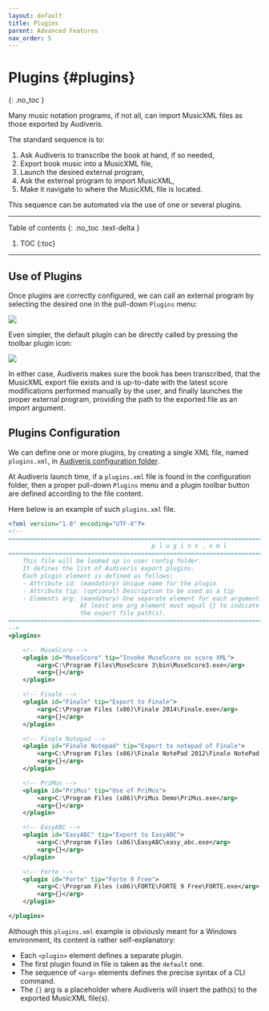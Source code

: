 ```yaml
---
layout: default
title: Plugins
parent: Advanced Features
nav_order: 5
---
```

# Plugins {#plugins}
{: .no_toc }

Many music notation programs, if not all, can import MusicXML files as those exported by Audiveris.

The standard sequence is to:
1. Ask Audiveris to transcribe the book at hand, if so needed,
2. Export book music into a MusicXML file,
3. Launch the desired external program,
4. Ask the external program to import MusicXML,
5. Make it navigate to where the MusicXML file is located.

This sequence can be automated via the use of one or several plugins.

---
Table of contents
{: .no_toc .text-delta }

1. TOC
{:toc}
---

## Use of Plugins

Once plugins are correctly configured, we can call an external program by selecting the desired one
in the pull-down `Plugins` menu:

![](../assets/images/plugins_menu_finale.png)

Even simpler, the default plugin can be directly called by pressing the toolbar plugin icon:

![](../assets/images/plugin_icon.png)

In either case, Audiveris makes sure the book has been transcribed, that the MusicXML export file
exists and is up-to-date with the latest score modifications performed manually by the user,
and finally launches the proper external program,
providing the path to the exported file as an import argument.

## Plugins Configuration

We can define one or more plugins, by creating a single XML file, named `plugins.xml`,
in [Audiveris configuration folder](../folders/essential.md#config-folder).

At Audiveris launch time, if a `plugins.xml` file is found in the configuration folder, then a
proper pull-down `Plugins` menu and a plugin toolbar button are defined according to the file content.

Here below is an example of such `plugins.xml` file.

```xml
<?xml version="1.0" encoding="UTF-8"?>
<!--
====================================================================================================
                                        p l u g i n s . x m l
====================================================================================================
    This file will be looked up in user config folder.
    It defines the list of Audiveris export plugins.
    Each plugin element is defined as follows:
    - Attribute id: (mandatory) Unique name for the plugin
    - Attribute tip: (optional) Description to be used as a tip
    - Elements arg: (mandatory) One separate element for each argument.
                    At least one arg element must equal {} to indicate where to insert at run-time
                    the export file path(s).    
====================================================================================================
-->
<plugins>

    <!-- MuseScore -->
    <plugin id="MuseScore" tip="Invoke MuseScore on score XML">
        <arg>C:\Program Files\MuseScore 3\bin\MuseScore3.exe</arg>
        <arg>{}</arg>
    </plugin>

    <!-- Finale -->
    <plugin id="Finale" tip="Export to Finale">
        <arg>C:\Program Files (x86)\Finale 2014\Finale.exe</arg>
        <arg>{}</arg>
    </plugin>

    <!-- Finale Notepad -->
    <plugin id="Finale Notepad" tip="Export to notepad of Finale">
        <arg>C:\Program Files (x86)\Finale NotePad 2012\Finale NotePad.exe</arg>
        <arg>{}</arg>
    </plugin>

    <!-- PriMus -->
    <plugin id="PriMus" tip="Use of PriMus">
        <arg>C:\Program Files (x86)\PriMus Demo\PriMus.exe</arg>
        <arg>{}</arg>
    </plugin>

    <!-- EasyABC -->
    <plugin id="EasyABC" tip="Export to EasyABC">
        <arg>C:\Program Files (x86)\EasyABC\easy_abc.exe</arg>
        <arg>{}</arg>
    </plugin>

    <!-- Forte -->
    <plugin id="Forte" tip="Forte 9 Free">
        <arg>C:\Program Files (x86)\FORTE\FORTE 9 Free\FORTE.exe</arg>
        <arg>{}</arg>
    </plugin>

</plugins>
```

Although this `plugins.xml` example is obviously meant for a Windows environment, its content is
rather self-explanatory:
* Each `<plugin>` element defines a separate plugin.
* The first plugin found in file is taken as the `default` one.
* The sequence of `<arg>` elements defines the precise syntax of a CLI command.
* The `{}` arg is a placeholder where Audiveris will insert the path(s) to
  the exported MusicXML file(s).
